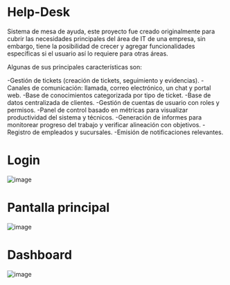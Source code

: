 # Help-Desk
Sistema de mesa de ayuda, este proyecto fue creado originalmente para cubrir las necesidades principales del área de IT de una empresa, sin embargo, tiene la posibilidad de crecer y agregar funcionalidades específicas si el usuario así lo requiere para otras áreas. 

Algunas de sus principales características son:

-Gestión de tickets (creación de tickets, seguimiento y evidencias).
-Canales de comunicación: llamada, correo electrónico, un chat y portal web.
-Base de conocimientos categorizada por tipo de ticket.
-Base de datos centralizada de clientes.
-Gestión de cuentas de usuario con roles y permisos.
-Panel de control basado en métricas para visualizar productividad del sistema y técnicos.
-Generación de informes para monitorear progreso del trabajo y verificar alineación con objetivos.
-Registro de empleados y sucursales.
-Emisión de notificaciones relevantes.



# Login
![image](https://user-images.githubusercontent.com/85320228/230815173-2b19ca93-e310-400d-ab52-247164d1c67f.png)

# Pantalla principal 
![image](https://user-images.githubusercontent.com/85320228/230815703-c9894b02-5d10-487d-b4a3-c97b9eae1df4.png)

# Dashboard
![image](https://user-images.githubusercontent.com/85320228/230815798-8944c54d-61f5-48ee-a8f1-e71b66465e2b.png)


